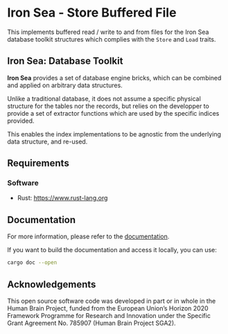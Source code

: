 # Iron Sea - Store Buffered File

This implements buffered read / write to and from files for the Iron Sea database toolkit structures which complies with the `Store` and `Load` traits.

## Iron Sea: Database Toolkit

**Iron Sea** provides a set of database engine bricks, which can be combined and applied on arbitrary data structures.

Unlike a traditional database, it does not assume a specific physical structure for the tables nor the records, but relies on the developper to provide a set of extractor functions which are used by the specific indices provided.

This enables the index implementations to be agnostic from the underlying data structure, and re-used.

## Requirements

### Software

 * Rust: https://www.rust-lang.org

## Documentation

For more information, please refer to the [documentation](https://epfl-dias.github.io/ironsea_store_buffered_file/).

If you want to build the documentation and access it locally, you can use:

```sh
cargo doc --open
```

## Acknowledgements

This open source software code was developed in part or in whole in the
Human Brain Project, funded from the European Union’s Horizon 2020
Framework Programme for Research and Innovation under the Specific Grant
Agreement No. 785907 (Human Brain Project SGA2).
